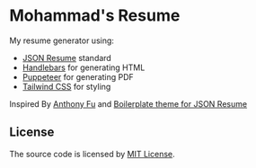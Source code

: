 # Mohammad's Resume

My resume generator using:

- [JSON Resume](https://jsonresume.org/) standard
- [Handlebars](https://handlebarsjs.com/) for generating HTML
- [Puppeteer](https://github.com/puppeteer/puppeteer) for generating PDF
- [Tailwind CSS](https://tailwindcss.com/) for styling

Inspired By [Anthony Fu](https://github.com/antfu/resume) and
[Boilerplate theme for JSON Resume](https://github.com/jsonresume/jsonresume-theme-boilerplate)

## License

The source code is licensed by [MIT License](/LICENSE).
